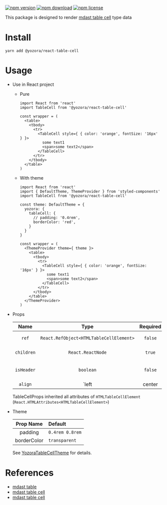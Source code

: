 [![npm version](https://img.shields.io/npm/v/@yozora/react-table-cell.svg)](https://www.npmjs.com/package/@yozora/react-table-cell)
[![npm download](https://img.shields.io/npm/dm/@yozora/react-table-cell.svg)](https://www.npmjs.com/package/@yozora/react-table-cell)
[![npm license](https://img.shields.io/npm/l/@yozora/react-table-cell.svg)](https://www.npmjs.com/package/@yozora/react-table-cell)


This package is designed to render [mdast table cell][] type data


# Install

  ```shell
  yarn add @yozora/react-table-cell
  ```

# Usage
  * Use in React project

    - Pure

      ```tsx
      import React from 'react'
      import TableCell from '@yozora/react-table-cell'

      const wrapper = (
        <table>
          <tbody>
            <tr>
              <TableCell style={ { color: 'orange', fontSize: '16px' } }>
                some text1
                <span>some text2</span>
              </TableCell>
            </tr>
          </tbody>
        </table>
      )
      ```

    - With theme

      ```tsx
      import React from 'react'
      import { DefaultTheme, ThemeProvider } from 'styled-components'
      import TableCell from '@yozora/react-table-cell'

      const theme: DefaultTheme = {
        yozora: {
          tableCell: {
            // padding: '0.4rem',
            borderColor: 'red',
          }
        }
      }

      const wrapper = (
        <ThemeProvider theme={ theme }>
          <table>
            <tbody>
              <tr>
                <TableCell style={ { color: 'orange', fontSize: '16px' } }>
                  some text1
                  <span>some text2</span>
                </TableCell>
              </tr>
            </tbody>
          </table>
        </ThemeProvider>
      )
      ```

  * Props

     Name       | Type                                    | Required  | Default | Description
    :----------:|:---------------------------------------:|:---------:|:-------:|:-------------
     `ref`      | `React.RefObject<HTMLTableCellElement>`  | `false`   | -       | Forwarded ref callback
     `children` | `React.ReactNode`                       | `true`    | -       | table cell contents
     `isHeader` | `boolean`                               | `false`   | `false` | Whether is the table header cell
     `align`    | `left|center|right`                     | `false`   | -       | Table cell content align

    TableCellProps inherited all attributes of `HTMLTableCellElement` (`React.HTMLAttributes<HTMLTableCellElement>`)

  * Theme

     Prop Name    | Default
    :------------:|:--------------
     padding      | `0.4rem 0.8rem`
     borderColor  | `transparent`

    See [YozoraTableCellTheme][] for details.


# References

  - [mdast table][]
  - [mdast table cell][]
  - [mdast table cell][]


[mdast table]: https://github.com/syntax-tree/mdast#table
[mdast table cell]: https://github.com/syntax-tree/mdast#tablecell
[mdast table cell]: https://github.com/syntax-tree/mdast#tablecell
[YozoraTableCellTheme]: https://github.com/guanghechen/yozora-react/blob/master/packages/table-cell/src/theme.ts
